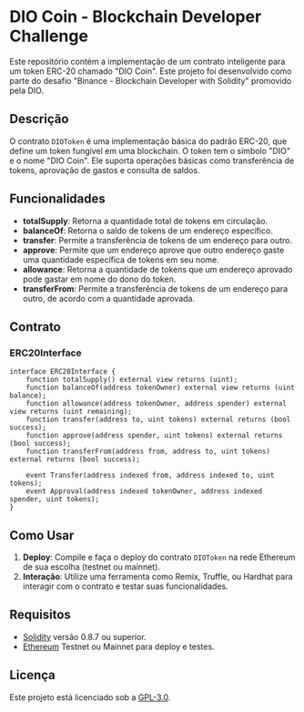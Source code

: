 # DIO Coin - Blockchain Developer Challenge

Este repositório contém a implementação de um contrato inteligente para um token ERC-20 chamado "DIO Coin". Este projeto foi desenvolvido como parte do desafio "Binance - Blockchain Developer with Solidity" promovido pela DIO.

## Descrição

O contrato `DIOToken` é uma implementação básica do padrão ERC-20, que define um token fungível em uma blockchain. O token tem o símbolo "DIO" e o nome "DIO Coin". Ele suporta operações básicas como transferência de tokens, aprovação de gastos e consulta de saldos.

## Funcionalidades

- **totalSupply**: Retorna a quantidade total de tokens em circulação.
- **balanceOf**: Retorna o saldo de tokens de um endereço específico.
- **transfer**: Permite a transferência de tokens de um endereço para outro.
- **approve**: Permite que um endereço aprove que outro endereço gaste uma quantidade específica de tokens em seu nome.
- **allowance**: Retorna a quantidade de tokens que um endereço aprovado pode gastar em nome do dono do token.
- **transferFrom**: Permite a transferência de tokens de um endereço para outro, de acordo com a quantidade aprovada.

## Contrato

### ERC20Interface

```solidity
interface ERC20Interface {
    function totalSupply() external view returns (uint);
    function balanceOf(address tokenOwner) external view returns (uint balance);
    function allowance(address tokenOwner, address spender) external view returns (uint remaining);
    function transfer(address to, uint tokens) external returns (bool success);
    function approve(address spender, uint tokens) external returns (bool success);
    function transferFrom(address from, address to, uint tokens) external returns (bool success);

    event Transfer(address indexed from, address indexed to, uint tokens);
    event Approval(address indexed tokenOwner, address indexed spender, uint tokens);
}
```

## Como Usar

1. **Deploy**: Compile e faça o deploy do contrato `DIOToken` na rede Ethereum de sua escolha (testnet ou mainnet).
2. **Interação**: Utilize uma ferramenta como Remix, Truffle, ou Hardhat para interagir com o contrato e testar suas funcionalidades.

## Requisitos

- [Solidity](https://soliditylang.org/) versão 0.8.7 ou superior.
- [Ethereum](https://ethereum.org/) Testnet ou Mainnet para deploy e testes.

## Licença

Este projeto está licenciado sob a [GPL-3.0](https://opensource.org/licenses/GPL-3.0).
